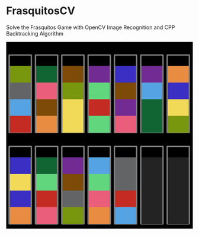 # FrasquitosCV
Solve the Frasquitos Game with OpenCV Image Recognition and CPP Backtracking Algorithm

![Demo Image](https://github.com/zJuarez/FrasquitosCV/blob/master/OpenCVCourse/Resources/demo.png?raw=true)
